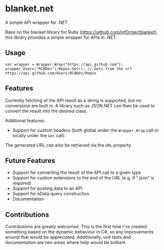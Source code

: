 blanket.net
===========

A simple API wrapper for .NET

Base on the blanket library for Ruby (https://github.com/inf0rmer/blanket), this library provides a simple wrapper for APIs in .NET.

## Usage

    var wrapper = Wrapper.Wrap("https://api.github.com");
    wrapper.Users("RCBDev").Repos.Get(); // Gets from the url https://api.github.com/Users/RCBDev/Repos

## Features

Currently fetching of the API result as a string is supported, but no conversions are built in. A library such as JSON.NET can then be used to convert the result into the desired class.

Additional features:

* Support for custom headers (both global under the `Wrapper.Wrap` call or locally under the `Get` call)

The generated URL can also be retrieved via the `URL` property.

## Future Features

* Support for converting the result of the API call to a given type
* Support for custom extensions to the end of the URL (e.g. if ".json" is required)
* Support for posting data to an API
* Support for oData query construction
* Documentation

## Contributions

Contributions are greatly welcomed. This is the first time I've created something based on the dynamic behaviour in C#, so any improvements around that would be appreciated. Additionally, unit tests and documentation are two areas where help would be brilliant.
